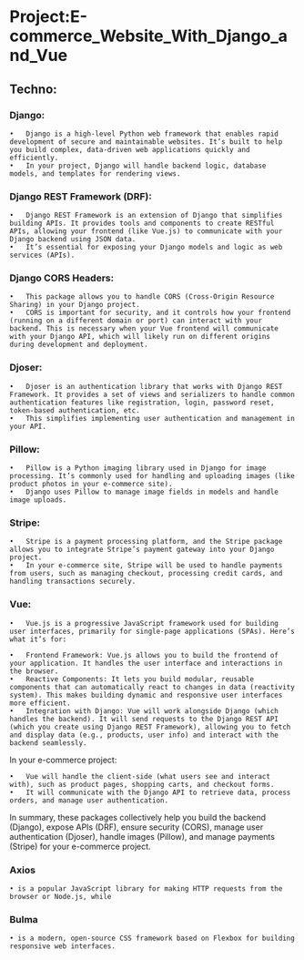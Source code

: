 # Project:E-commerce_Website_With_Django_and_Vue

## Techno:

### Django:

	•	Django is a high-level Python web framework that enables rapid development of secure and maintainable websites. It’s built to help you build complex, data-driven web applications quickly and efficiently.
	•	In your project, Django will handle backend logic, database models, and templates for rendering views.

### Django REST Framework (DRF):
	•	Django REST Framework is an extension of Django that simplifies building APIs. It provides tools and components to create RESTful APIs, allowing your frontend (like Vue.js) to communicate with your Django backend using JSON data.
	•	It’s essential for exposing your Django models and logic as web services (APIs).

### Django CORS Headers:
	•	This package allows you to handle CORS (Cross-Origin Resource Sharing) in your Django project.
	•	CORS is important for security, and it controls how your frontend (running on a different domain or port) can interact with your backend. This is necessary when your Vue frontend will communicate with your Django API, which will likely run on different origins during development and deployment.
### Djoser:
	•	Djoser is an authentication library that works with Django REST Framework. It provides a set of views and serializers to handle common authentication features like registration, login, password reset, token-based authentication, etc.
	•	This simplifies implementing user authentication and management in your API.
### Pillow:
	•	Pillow is a Python imaging library used in Django for image processing. It’s commonly used for handling and uploading images (like product photos in your e-commerce site).
	•	Django uses Pillow to manage image fields in models and handle image uploads.
### Stripe:
	•	Stripe is a payment processing platform, and the Stripe package allows you to integrate Stripe’s payment gateway into your Django project.
	•	In your e-commerce site, Stripe will be used to handle payments from users, such as managing checkout, processing credit cards, and handling transactions securely.

### Vue:

	•	Vue.js is a progressive JavaScript framework used for building user interfaces, primarily for single-page applications (SPAs). Here’s what it’s for:

	•	Frontend Framework: Vue.js allows you to build the frontend of your application. It handles the user interface and interactions in the browser.
	•	Reactive Components: It lets you build modular, reusable components that can automatically react to changes in data (reactivity system). This makes building dynamic and responsive user interfaces more efficient.
	•	Integration with Django: Vue will work alongside Django (which handles the backend). It will send requests to the Django REST API (which you create using Django REST Framework), allowing you to fetch and display data (e.g., products, user info) and interact with the backend seamlessly.

In your e-commerce project:

	•	Vue will handle the client-side (what users see and interact with), such as product pages, shopping carts, and checkout forms.
	•	It will communicate with the Django API to retrieve data, process orders, and manage user authentication.

In summary, these packages collectively help you build the backend (Django), expose APIs (DRF), ensure security (CORS), manage user authentication (Djoser), handle images (Pillow), and manage payments (Stripe) for your e-commerce project.

### Axios
	• is a popular JavaScript library for making HTTP requests from the browser or Node.js, while 

### Bulma
	• is a modern, open-source CSS framework based on Flexbox for building responsive web interfaces.
